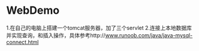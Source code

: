# WebDemo
1.在自己的电脑上搭建一个tomcat服务器，加了三个servlet
2.连接上本地数据库并实现查询，和插入操作，具体参考http://www.runoob.com/java/java-mysql-connect.html
